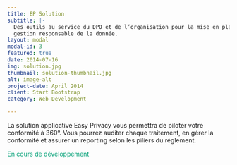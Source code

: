 ```yaml
---
title: EP Solution
subtitle: |-
  Des outils au service du DPO et de l’organisation pour la mise en place d’une
  gestion responsable de la donnée.
layout: modal
modal-id: 3
featured: true
date: 2014-07-16
img: solution.jpg
thumbnail: solution-thumbnail.jpg
alt: image-alt
project-date: April 2014
client: Start Bootstrap
category: Web Development

---
```


La solution applicative Easy Privacy vous permettra de piloter votre
conformité à 360°. Vous pourrez auditer chaque traitement, en gérer la
conformité et assurer un reporting selon les piliers du
réglement.

<span style="color: #00A076; font-family: 'Montserrat', 'Helvetica Neue', Helvetica, Arial, sans-serif'">En cours de développement</span>

